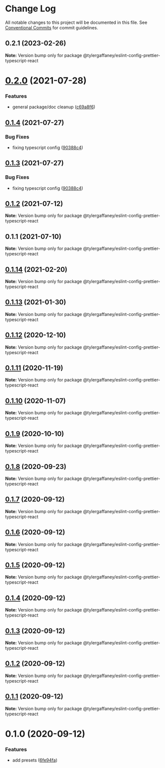 # Change Log

All notable changes to this project will be documented in this file.
See [Conventional Commits](https://conventionalcommits.org) for commit guidelines.

## 0.2.1 (2023-02-26)

**Note:** Version bump only for package @tylergaffaney/eslint-config-prettier-typescript-react





# [0.2.0](https://github.com/tylergaffaney/configs/compare/@tylergaffaney/eslint-config-prettier-typescript-react@0.1.4...@tylergaffaney/eslint-config-prettier-typescript-react@0.2.0) (2021-07-28)


### Features

* general package/doc cleanup ([c69a8f6](https://github.com/tylergaffaney/configs/commit/c69a8f60a03531f44d7996955d48d522d9637427))





## [0.1.4](https://github.com/tylergaffaney/configs/compare/@tylergaffaney/eslint-config-prettier-typescript-react@0.1.2...@tylergaffaney/eslint-config-prettier-typescript-react@0.1.4) (2021-07-27)

### Bug Fixes

- fixing typescript config ([90388c4](https://github.com/tylergaffaney/configs/commit/90388c4a744ba11070f668e752123d549994c4fb))

## [0.1.3](https://github.com/tylergaffaney/configs/compare/@tylergaffaney/eslint-config-prettier-typescript-react@0.1.2...@tylergaffaney/eslint-config-prettier-typescript-react@0.1.3) (2021-07-27)

### Bug Fixes

- fixing typescript config ([90388c4](https://github.com/tylergaffaney/configs/commit/90388c4a744ba11070f668e752123d549994c4fb))

## [0.1.2](https://github.com/tylergaffaney/configs/compare/@tylergaffaney/eslint-config-prettier-typescript-react@0.1.1...@tylergaffaney/eslint-config-prettier-typescript-react@0.1.2) (2021-07-12)

**Note:** Version bump only for package @tylergaffaney/eslint-config-prettier-typescript-react

## 0.1.1 (2021-07-10)

**Note:** Version bump only for package @tylergaffaney/eslint-config-prettier-typescript-react

## [0.1.14](https://github.com/tylergaffaney/configs/compare/@tylergaffaney/eslint-config-prettier-typescript-react@0.1.13...@tylergaffaney/eslint-config-prettier-typescript-react@0.1.14) (2021-02-20)

**Note:** Version bump only for package @tylergaffaney/eslint-config-prettier-typescript-react

## [0.1.13](https://github.com/tylergaffaney/configs/compare/@tylergaffaney/eslint-config-prettier-typescript-react@0.1.12...@tylergaffaney/eslint-config-prettier-typescript-react@0.1.13) (2021-01-30)

**Note:** Version bump only for package @tylergaffaney/eslint-config-prettier-typescript-react

## [0.1.12](https://github.com/tylergaffaney/configs/compare/@tylergaffaney/eslint-config-prettier-typescript-react@0.1.11...@tylergaffaney/eslint-config-prettier-typescript-react@0.1.12) (2020-12-10)

**Note:** Version bump only for package @tylergaffaney/eslint-config-prettier-typescript-react

## [0.1.11](https://github.com/tylergaffaney/configs/compare/@tylergaffaney/eslint-config-prettier-typescript-react@0.1.10...@tylergaffaney/eslint-config-prettier-typescript-react@0.1.11) (2020-11-19)

**Note:** Version bump only for package @tylergaffaney/eslint-config-prettier-typescript-react

## [0.1.10](https://github.com/tylergaffaney/configs/compare/@tylergaffaney/eslint-config-prettier-typescript-react@0.1.9...@tylergaffaney/eslint-config-prettier-typescript-react@0.1.10) (2020-11-07)

**Note:** Version bump only for package @tylergaffaney/eslint-config-prettier-typescript-react

## [0.1.9](https://github.com/tylergaffaney/configs/compare/@tylergaffaney/eslint-config-prettier-typescript-react@0.1.8...@tylergaffaney/eslint-config-prettier-typescript-react@0.1.9) (2020-10-10)

**Note:** Version bump only for package @tylergaffaney/eslint-config-prettier-typescript-react

## [0.1.8](https://github.com/tylergaffaney/configs/compare/@tylergaffaney/eslint-config-prettier-typescript-react@0.1.7...@tylergaffaney/eslint-config-prettier-typescript-react@0.1.8) (2020-09-23)

**Note:** Version bump only for package @tylergaffaney/eslint-config-prettier-typescript-react

## [0.1.7](https://github.com/tylergaffaney/configs/compare/@tylergaffaney/eslint-config-prettier-typescript-react@0.1.6...@tylergaffaney/eslint-config-prettier-typescript-react@0.1.7) (2020-09-12)

**Note:** Version bump only for package @tylergaffaney/eslint-config-prettier-typescript-react

## [0.1.6](https://github.com/tylergaffaney/configs/compare/@tylergaffaney/eslint-config-prettier-typescript-react@0.1.5...@tylergaffaney/eslint-config-prettier-typescript-react@0.1.6) (2020-09-12)

**Note:** Version bump only for package @tylergaffaney/eslint-config-prettier-typescript-react

## [0.1.5](https://github.com/tylergaffaney/configs/compare/@tylergaffaney/eslint-config-prettier-typescript-react@0.1.4...@tylergaffaney/eslint-config-prettier-typescript-react@0.1.5) (2020-09-12)

**Note:** Version bump only for package @tylergaffaney/eslint-config-prettier-typescript-react

## [0.1.4](https://github.com/tylergaffaney/configs/compare/@tylergaffaney/eslint-config-prettier-typescript-react@0.1.3...@tylergaffaney/eslint-config-prettier-typescript-react@0.1.4) (2020-09-12)

**Note:** Version bump only for package @tylergaffaney/eslint-config-prettier-typescript-react

## [0.1.3](https://github.com/tylergaffaney/configs/compare/@tylergaffaney/eslint-config-prettier-typescript-react@0.1.2...@tylergaffaney/eslint-config-prettier-typescript-react@0.1.3) (2020-09-12)

**Note:** Version bump only for package @tylergaffaney/eslint-config-prettier-typescript-react

## [0.1.2](https://github.com/tylergaffaney/configs/compare/@tylergaffaney/eslint-config-prettier-typescript-react@0.1.1...@tylergaffaney/eslint-config-prettier-typescript-react@0.1.2) (2020-09-12)

**Note:** Version bump only for package @tylergaffaney/eslint-config-prettier-typescript-react

## [0.1.1](https://github.com/tylergaffaney/configs/compare/@tylergaffaney/eslint-config-prettier-typescript-react@0.1.0...@tylergaffaney/eslint-config-prettier-typescript-react@0.1.1) (2020-09-12)

**Note:** Version bump only for package @tylergaffaney/eslint-config-prettier-typescript-react

# 0.1.0 (2020-09-12)

### Features

- add presets ([6fe94fa](https://github.com/tylergaffaney/configs/commit/6fe94fae4ed9d80b18833c9e5a3f51f710ebda43))
